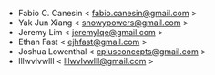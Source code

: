 - Fabio C. Canesin < fabio.canesin@gmail.com >
- Yak Jun Xiang < snowypowers@gmail.com >
- Jeremy Lim  < jeremylqe@gmail.com >
- Ethan Fast < ejhfast@gmail.com >
- Joshua Lowenthal < cplusconcepts@gmail.com >
- lllwvlvwlll < lllwvlvwlll@gmail.com >
